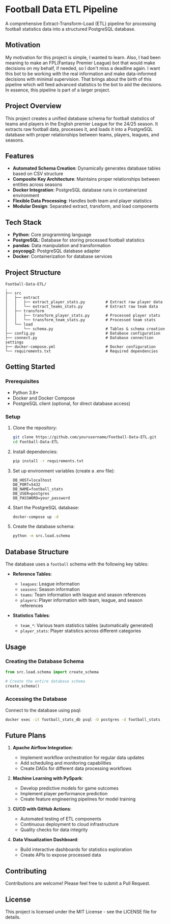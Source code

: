 # Football Data ETL Pipeline

A comprehensive Extract-Transform-Load (ETL) pipeline for processing football statistics data into a structured PostgreSQL database.

## Motivation

My motivation for this project is simple, I wanted to learn. Also, I had been meaning to make an FPL(Fantasy Premier League) bot that would make decisions on my behalf, if needed, so I don't miss a deadline again. I want this bot to be working with the real information and make data-informed decisions with minimal supervision. That brings about the birth of this pipeline which will feed advanced statistics to the bot to aiid the decisions. In essence, this pipeline is part of a larger project.

## Project Overview

This project creates a unified database schema for football statistics of teams and players in the English premier League for the 24/25 season. It extracts raw football data, processes it, and loads it into a PostgreSQL database with proper relationships between teams, players, leagues, and seasons.

## Features

- **Automated Schema Creation**: Dynamically generates database tables based on CSV structure
- **Composite Key Architecture**: Maintains proper relationships between entities across seasons
- **Docker Integration**: PostgreSQL database runs in containerized environment
- **Flexible Data Processing**: Handles both team and player statistics
- **Modular Design**: Separated extract, transform, and load components

## Tech Stack

- **Python**: Core programming language
- **PostgreSQL**: Database for storing processed football statistics
- **pandas**: Data manipulation and transformation
- **psycopg2**: PostgreSQL database adapter
- **Docker**: Containerization for database services

## Project Structure

```
Football-Data-ETL/
.
├── src
│   ├── extract                             
│   │   ├── extract_player_stats.py         # Extract raw player data
│   │   └── extract_teams_stats.py          # Extract raw team data
│   ├── transform                           
│   │   ├── transform_player_stats.py       # Processed player stats
│   │   └── transform_team_stats.py         # Processed team stats
│   └── load                                
│       └── schema.py                       # Tables & schema creation
├── config.py                               # Database configuration
├── connect.py                              # Database connection settings
├── docker-compose.yml                      # Docker configuration
└── requirements.txt                        # Required dependencies
```

## Getting Started

### Prerequisites

- Python 3.8+
- Docker and Docker Compose
- PostgreSQL client (optional, for direct database access)

### Setup

1. Clone the repository:
   ```bash
   git clone https://github.com/yourusername/Football-Data-ETL.git
   cd Football-Data-ETL
   ```

2. Install dependencies:
   ```bash
   pip install -r requirements.txt
   ```

3. Set up environment variables (create a .env file):
   ```
   DB_HOST=localhost
   DB_PORT=5432
   DB_NAME=football_stats
   DB_USER=postgres
   DB_PASSWORD=your_password
   ```

4. Start the PostgreSQL database:
   ```bash
   docker-compose up -d
   ```

5. Create the database schema:
   ```bash
   python -m src.load.schema
   ```

## Database Structure

The database uses a `football` schema with the following key tables:

- **Reference Tables**:
  - `leagues`: League information
  - `seasons`: Season information
  - `teams`: Team information with league and season references
  - `players`: Player information with team, league, and season references

- **Statistics Tables**:
  - `team_*`: Various team statistics tables (automatically generated)
  - `player_stats`: Player statistics across different categories

## Usage

### Creating the Database Schema

```python
from src.load.schema import create_schema

# Create the entire database schema
create_schema()
```

### Accessing the Database

Connect to the database using psql:

```bash
docker exec -it football_stats_db psql -U postgres -d football_stats
```

## Future Plans

1. **Apache Airflow Integration**: 
   - Implement workflow orchestration for regular data updates
   - Add scheduling and monitoring capabilities
   - Create DAGs for different data processing workflows

2. **Machine Learning with PySpark**:
   - Develop predictive models for game outcomes
   - Implement player performance prediction
   - Create feature engineering pipelines for model training

3. **CI/CD with GitHub Actions**:
   - Automated testing of ETL components
   - Continuous deployment to cloud infrastructure
   - Quality checks for data integrity

4. **Data Visualization Dashboard**:
   - Build interactive dashboards for statistics exploration
   - Create APIs to expose processed data

## Contributing

Contributions are welcome! Please feel free to submit a Pull Request.

## License

This project is licensed under the MIT License - see the LICENSE file for details.